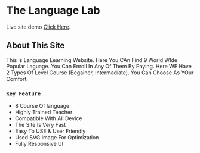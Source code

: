 # The Language Lab

Live site demo [Click Here](https://language-lab2.netlify.app).

## About This Site

This is Language Learning Website. Here You CAn Find 9 World WIde Popular Laguage. You Can Enroll In Any Of Them By Paying. Here WE Have 2 Types Of Level Course (Begainer, Intermadiate). You Can Choose As YOur Comfort.  

### `Key Feature`

- 8 Course Of language
- Highly Trained Teacher
- Compatible With All Device
- The Site Is Very Fast
- Easy To USE & User Friendly 
- Used SVG Image For Optimization
- Fully Responsive UI

